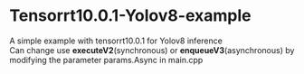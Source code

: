 # Tensorrt10.0.1-Yolov8-example
A simple example with tensorrt10.0.1 for Yolov8 inference  
Can change use **executeV2**(synchronous) or **enqueueV3**(asynchronous) by modifying the parameter params.Async in main.cpp
